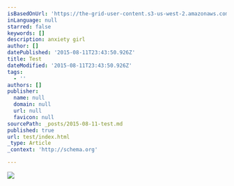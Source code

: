 ```yaml
---
isBasedOnUrl: 'https://the-grid-user-content.s3-us-west-2.amazonaws.com/cac91de8-ecbe-4dfc-8fc2-8ac2f18f9e19.jpg'
inLanguage: null
starred: false
keywords: []
description: anxiety girl
author: []
datePublished: '2015-08-11T23:43:50.926Z'
title: Test
dateModified: '2015-08-11T23:43:50.926Z'
tags:
  - ''
authors: []
publisher:
  name: null
  domain: null
  url: null
  favicon: null
sourcePath: _posts/2015-08-11-test.md
published: true
url: test/index.html
_type: Article
_context: 'http://schema.org'

---
```

![](https://the-grid-user-content.s3-us-west-2.amazonaws.com/cac91de8-ecbe-4dfc-8fc2-8ac2f18f9e19.jpg)